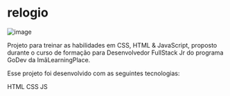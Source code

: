 # relogio

![image](https://user-images.githubusercontent.com/106037619/171871189-c08291be-55a0-4fad-82f9-c6427c3cb4c4.png)

Projeto para treinar as habilidades em CSS, HTML & JavaScript, proposto durante o curso de formação para Desenvolvedor FullStack Jr do programa GoDev da ImãLearningPlace.

Esse projeto foi desenvolvido com as seguintes tecnologias:

HTML
CSS
JS

